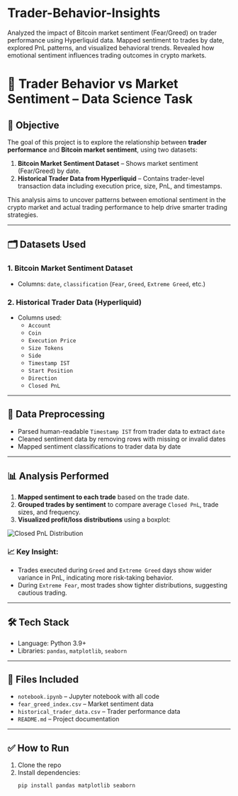 # Trader-Behavior-Insights
Analyzed the impact of Bitcoin market sentiment (Fear/Greed) on trader performance using Hyperliquid data. Mapped sentiment to trades by date, explored PnL patterns, and visualized behavioral trends. Revealed how emotional sentiment influences trading outcomes in crypto markets.
# 🧠 Trader Behavior vs Market Sentiment – Data Science Task

## 📌 Objective

The goal of this project is to explore the relationship between **trader performance** and **Bitcoin market sentiment**, using two datasets:
1. **Bitcoin Market Sentiment Dataset** – Shows market sentiment (Fear/Greed) by date.
2. **Historical Trader Data from Hyperliquid** – Contains trader-level transaction data including execution price, size, PnL, and timestamps.

This analysis aims to uncover patterns between emotional sentiment in the crypto market and actual trading performance to help drive smarter trading strategies.

---

## 🗂️ Datasets Used

### 1. Bitcoin Market Sentiment Dataset
- Columns: `date`, `classification` (`Fear`, `Greed`, `Extreme Greed`, etc.)

### 2. Historical Trader Data (Hyperliquid)
- Columns used:
  - `Account`
  - `Coin`
  - `Execution Price`
  - `Size Tokens`
  - `Side`
  - `Timestamp IST`
  - `Start Position`
  - `Direction`
  - `Closed PnL`

---

## 🧹 Data Preprocessing

- Parsed human-readable `Timestamp IST` from trader data to extract `date`
- Cleaned sentiment data by removing rows with missing or invalid dates
- Mapped sentiment classifications to trader data by date

---

## 📊 Analysis Performed

1. **Mapped sentiment to each trade** based on the trade date.
2. **Grouped trades by sentiment** to compare average `Closed PnL`, trade sizes, and frequency.
3. **Visualized profit/loss distributions** using a boxplot:

![Closed PnL Distribution](e6c84aac-e103-4820-a235-d4fc150d4001.png)

### 📈 Key Insight:
- Trades executed during `Greed` and `Extreme Greed` days show wider variance in PnL, indicating more risk-taking behavior.
- During `Extreme Fear`, most trades show tighter distributions, suggesting cautious trading.

---

## 🛠️ Tech Stack

- Language: Python 3.9+
- Libraries: `pandas`, `matplotlib`, `seaborn`

---

## 📂 Files Included

- `notebook.ipynb` – Jupyter notebook with all code
- `fear_greed_index.csv` – Market sentiment data
- `historical_trader_data.csv` – Trader performance data
- `README.md` – Project documentation

---

## ✅ How to Run

1. Clone the repo
2. Install dependencies:
   ```bash
   pip install pandas matplotlib seaborn
